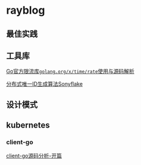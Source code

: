 # rayblog

## 最佳实践

## 工具库

[Go官方限流库`golang.org/x/time/rate`使用与源码解析](./golibs/ratelimit/ratelimit.md)

[分布式唯一ID生成算法Sonyflake](./golibs/sonyflake/sonyflake.md)

## 设计模式

## kubernetes

### client-go

[client-go源码分析-开篇](./k8s/client-go/client-go源码分析-开篇.md)






